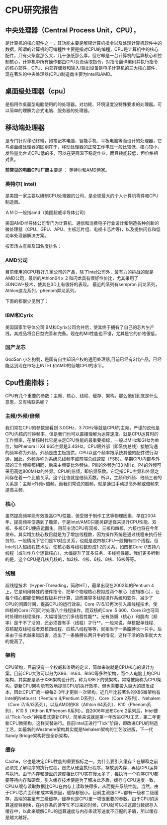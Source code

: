 CPU研究报告
===========

中央处理器（Central Process Unit，CPU），
-----------------------------------------

是计算机的核心配件之一，其功能主要是解释计算机指令以及处理计算机软件中的数据，所谓的计算机的可编程性主要是指对CPU的编程，CPU是计算机中的核心配件，只有火柴盒那么大，几十张纸那么厚，但它却是一台计算机的运算核心和控制核心，计算机中所有操作都由CPU负责读取指令，对指令翻译编码并执行指令的核心部件，CPU、内部存储器和输入/输出设备是电子计算机的三大核心部件，现在著名的中央处理器(CPU)制造商主要为Intel和AMD。

桌面级处理器（cpu）
-------------------

是指用作桌面型电脑使用的的处理器。对功耗、环境温度没特殊要求的处理器。可以简单的理解为台式电脑、服务器的处理器。

**移动端处理器**
----------------

是专门针对移动终端，如笔记本电脑、智能手机、平板电脑等而设计的处理器，它与桌面级处理器的区别在于，移动处理器的正常工作电压一般比较低，核心较小，发热量比台式CPU低的多，可以在更高温下稳定作业，而且耗能较低，但价格相对贵。

**前常见的电脑CPU厂商**主要是 ： 英特尔和AMD两家。

### 英特尔( Intel)

是美国一家主要以研制CPU处理器的公司，是全球最大的个人计算机零件和CPU制造商。

ＡＭＤ一般指amd（美国超威半导体公司）

美国AMD半导体公司专门为计算机、通信和消费电子行业设计和制造各种创新的微处理器（CPU、GPU、APU、主板芯片组、电视卡芯片等)，以及提供闪存和低功率处理器解决方案。

按市场占有率及知名度排名：

### AMD公司

目前使用的CPU有好几家公司的产品，除了Intel公司外，最有力的挑战的就是AMD公司，最新的Athlon64ｘ２和闪龙具有很好性价比，尤其采用了3DNOW+技术，使其在3D上有很好的表现。
最近的系列有sempron 闪龙系列，Athlon速龙系列，phenom羿龙系列。

下面的都很少见到了：　　

### IBM和Cyrix

美国国家半导体公司IBM和Cyrix公司合并后，使其终于拥有了自己的芯片生产线，其成品将会日益完善和完备。现在的MII性能也不错，尤其是它的价格很低。

### 国产龙芯

GodSon
小名狗剩，是国有自主知识产权的通用处理器,目前已经有2代产品，已经能达到现在市场上INTEL和AMD的低端CPU的水平。

Cpu性能指标；
-------------

CPU有几个重要的参数：主频、核心、线程、缓存、架构。那么他们到底是什么意思，又有啥联系呢？

### 主频/外频/倍频

我们常在CPU的参数里看到
3.0GHz、3.7GHz等就是CPU的主频，严谨的说他是CPU内核的时钟频率，但是我们也可以直接理解为运算速度，就是CPU运算时的工作频率，在单核时代它是决定CPU性能的最重要指标，一般以MHz和GHz为单位，如Phenom
II X4
965主频是3.4GHz。CPU跟外部（即系统总线）接触沟通的频率称为外频。外频是由主板提供，CPU以这个频率跟系统其他的配件进行沟通，因此，外频亦称为系统总线频率或前端总线速度（FSB）。早期CPU内部与外部的工作频率都相同，后来主频要比外频快。PⅢ的外频为133
MHz，P4的外频可采用高达800MHz的外频。CPU的倍频，即倍频系数。它足指CPU主频和外频之间存在着一个比值关系，这个比值就是倍频系数。所以，主频和外频、倍频三者的关系是：主频=外频×倍频。而我们常说的超频，就是通过手动提高外频或倍频来提高主频。

### **核心**

虽然提高频率能有效提高CPU性能，但受限于制作工艺等物理因素，早在2004年，提高频率便遇到了瓶颈，于是Intel/AMD只能另辟途径来提升CPU性能，双核、多核CPU便应运而生。目前主流CPU有双核、三核和四核，六核也将在今年发布。其实增加核心数目就是为了增加线程数，因为操作系统是通过线程来执行任务的，一般情况下它们是1:1对应关系，也就是说四核CPU一般拥有四个线程。但Intel引入超线程技术后，使核心数与线程数形成1:2的关系，如四核Core
i7支持八线程（或叫作八个逻辑核心），大幅提升了其多任务、多线程性能。我们更多听到的是，这个CPU是几核几核的，如2核、4核、6核、8核、16核等等。

### **线程**

超线程技术（Hyper-Threading，简称HT），最早出现在2002年的Pentium
4上，它是利用特殊的硬件指令，把单个物理核心模拟成两个核心（逻辑核心），让每个核心都能使用线程级并行计算，进而兼容多线程操作系统和软件，减少了CPU的闲置时间，提高CPU的运行效率。Core
i7/i5/i3再次引入超线程技术，使四核的Core i7可同时处理八个线程操作，而双核的Core
i5 600、Core
i3也可同时处理四线程操作，大幅增强它们多线程性能**。光有胳膊（核心）和肌肉（频率）是干不了活的，还必须要有手（线程）才行**。一般来说，单核配单线程、双核配双线程或者双核四线程、四核八线程等等，就相当于一条胳膊长一只手。后来由于技术越来越厉害，造出了一条胳膊长两只手的情况，这样干活的效率就大大的提高了。

### **架构**

CPU架构，目前没有一个权威和准确的定义，简单来说就是CPU核心的设计方案。目前CPU大致可以分为X86、IA64、RISC等多种架构，而个人电脑上的CPU架构，其实都是基于X86架构设计的，称为X86下的微架构，常常被简称为CPU架构。更新CPU架构能有效地提高CPU的执行效率，但也需要投入巨大的研发成本，因此CPU厂商一般每2-3年才更新一次架构。近几年比较著名的X86微架构有Intel的Netburst（Pentium
4/Pentium D系列）、Core（Core 2系列）、Nehalem（Core
i7/i5/i3系列），以及AMD的K8（Athlon 64系列）、K10（Phenom系列）、K10.5（Athlon
II/Phenom II系列）。自2006年发布Core
2系列后，Intel便以“Tick-Tock”钟摆模式更新CPU，简单来说就是第一年改进CPU工艺，第二年更新CPU微架构，这样交替进行。目前Intel正进行“Tick”阶段，即改进CPU的制造工艺，如最新的Westmere架构其实就是Nehalem架构的工艺改进版，下一代Sandy
Bridge架构将是全新架构。

### **缓存**

Cache，它也是决定CPU性能的重要指标之一。为什么要引入缓存？在解释之前必须先了解程序的执行过程，首先从硬盘执行程序，存放到内存，再给CPU运算与执行。由于内存和硬盘的速度相比CPU实在慢太多了，每执行一个程序CPU都要等待内存和硬盘，引入缓存技术便是为了解决此矛盾，缓存与CPU速度一致，CPU从缓存读取数据比CPU在内存上读取快得多，从而提升系统性能。当然，由于CPU芯片面积和成本等原因，缓存都很小。目前主流级CPU都有一级和二级缓存，高端的甚至有三级缓存。缓存也是CPU里一项很重要的参数。由于CPU的运算速度特别快，在内存条的读写忙不过来的时候，CPU就可以把这部分数据存入缓存中，以此来缓解CPU的运算速度与内存条读写速度不匹配的矛盾，所以缓存是越大越好。

